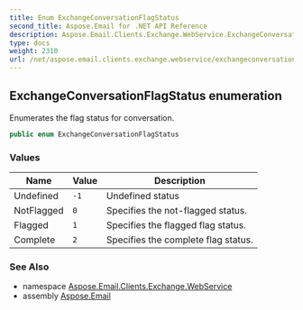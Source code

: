 ```yaml
---
title: Enum ExchangeConversationFlagStatus
second_title: Aspose.Email for .NET API Reference
description: Aspose.Email.Clients.Exchange.WebService.ExchangeConversationFlagStatus enum. Enumerates the flag status for conversation
type: docs
weight: 2310
url: /net/aspose.email.clients.exchange.webservice/exchangeconversationflagstatus/
---
```

## ExchangeConversationFlagStatus enumeration

Enumerates the flag status for conversation.

```csharp
public enum ExchangeConversationFlagStatus
```

### Values

| Name | Value | Description |
| --- | --- | --- |
| Undefined | `-1` | Undefined status |
| NotFlagged | `0` | Specifies the not-flagged status. |
| Flagged | `1` | Specifies the flagged flag status. |
| Complete | `2` | Specifies the complete flag status. |

### See Also

* namespace [Aspose.Email.Clients.Exchange.WebService](../../aspose.email.clients.exchange.webservice/)
* assembly [Aspose.Email](../../)


